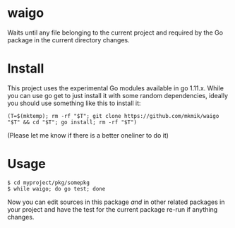# waigo

Waits until any file belonging to the current project and required by the Go package in the current directory changes.

# Install

This project uses the experimental Go modules available in go 1.11.x.
While you can use go get to just install it with some random dependencies,
ideally you should use something like this to install it:

```
(T=$(mktemp); rm -rf "$T"; git clone https://github.com/mkmik/waigo "$T" && cd "$T"; go install; rm -rf "$T")
```

(Please let me know if there is a better oneliner to do it)

# Usage

```
$ cd myproject/pkg/somepkg
$ while waigo; do go test; done
```

Now you can edit sources in this package *and* in other related packages
in your project and have the test for the current package re-run if anything changes.
